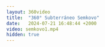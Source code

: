 ```yaml
---
layout: 360video
title:  "360° Subterráneo Semkovo"
date:   2024-07-21 16:48:44 +2000
video: semkovo1.mp4
hidden: true
---
```

